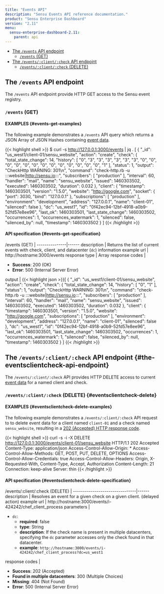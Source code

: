 ```yaml
---
title: "Events API"
description: "Sensu Events API reference documentation."
product: "Sensu Enterprise Dashboard"
version: "2.11"
menu:
  sensu-enterprise-dashboard-2.11:
    parent: api
---
```


- [The `/events` API endpoint](#the-events-api-endpoint)
  - [`/events` (GET)](#events-get)
- [The `/events/:client/:check` API endpoint](#the-eventsclientcheck-api-endpoint)
  - [`/events/:client/:check` (DELETE)](#eventsclientcheck-delete)

## The `/events` API endpoint

The `/events` API endpoint provide HTTP GET access to the Sensu event registry.

### `/events` (GET)

#### EXAMPLES {#events-get-examples}

The following example demonstrates a `/events` API query which returns a JSON
Array of JSON Hashes containing [event data][1].

{{< highlight shell >}}
$ curl -s http://127.0.0.1:3000/events | jq .
[
  {
    "_id": "us_west1/client-01/sensu_website",
    "action": "create",
    "check": {
      "total_state_change": 14,
      "history": [
        "0",
        "3",
        "3",
        "3",
        "3",
        "3",
        "3",
        "0",
        "0",
        "0",
        "0",
        "0",
        "0",
        "0",
        "0",
        "0",
        "0",
        "0",
        "0",
        "0",
        "1"
      ],
      "status": 1,
      "output": "CheckHttp WARNING: 301\n",
      "command": "check-http.rb -u :::website|http://sensu.io:::",
      "subscribers": [
        "production"
      ],
      "interval": 60,
      "handler": "mail",
      "name": "sensu_website",
      "issued": 1460303502,
      "executed": 1460303502,
      "duration": 0.032
    },
    "client": {
      "timestamp": 1460303501,
      "version": "1.5.0",
      "website": "http://google.com",
      "socket": {
        "port": 3030,
        "bind": "127.0.0.1"
      },
      "subscriptions": [
        "production"
      ],
      "environment": "development",
      "address": "127.0.0.1",
      "name": "client-01",
      "silenced": false
    },
    "dc": "us_west1",
    "id": "0f42ec94-12bf-4918-a0b9-52fd57e8ee96",
    "last_ok": 1460303501,
    "last_state_change": 1460303502,
    "occurrences": 1,
    "occurrences_watermark": 1,
    "silenced": false,
    "silenced_by": null,
    "timestamp": 1460303502
  }
]
{{< /highlight >}}

#### API specification {#events-get-specification}

/events (GET)  | 
---------------|------
description    | Returns the list of current events with check, client, and datacenter (`dc`) information
example url    | http://hostname:3000/events
response type  | Array
response codes | <ul><li>**Success**: 200 (OK)</li><li>**Error**: 500 (Internal Server Error)</li></ul>
output         | {{< highlight json >}}[
  {
    "_id": "us_west1/client-01/sensu_website",
    "action": "create",
    "check": {
      "total_state_change": 14,
      "history": [
        "0",
        "1"
      ],
      "status": 1,
      "output": "CheckHttp WARNING: 301\n",
      "command": "check-http.rb -u :::website|http://sensu.io:::",
      "subscribers": [
        "production"
      ],
      "interval": 60,
      "handler": "mail",
      "name": "sensu_website",
      "issued": 1460303502,
      "executed": 1460303502,
      "duration": 0.032
    },
    "client": {
      "timestamp": 1460303501,
      "version": "1.5.0",
      "website": "http://google.com",
      "subscriptions": [
        "production"
      ],
      "environment": "development",
      "address": "127.0.0.1",
      "name": "client-01",
      "silenced": false
    },
    "dc": "us_west1",
    "id": "0f42ec94-12bf-4918-a0b9-52fd57e8ee96",
    "last_ok": 1460303501,
    "last_state_change": 1460303502,
    "occurrences": 1,
    "occurrences_watermark": 1,
    "silenced": false,
    "silenced_by": null,
    "timestamp": 1460303502
  }
]
{{< /highlight >}}

## The `/events/:client/:check` API endpoint {#the-eventsclientcheck-api-endpoint}

The `/events/:client/:check` API provides HTTP DELETE access to
current [event data][1] for a named client and check.

### `/events/:client/:check` (DELETE) {#eventsclientcheck-delete}

#### EXAMPLES {#eventsclientcheck-delete-examples}

The following example demonstrates a `/events/:client/:check` API request to
to delete event data for a client named `client-01` and a check named
`sensu_website`, resulting in a [202 (Accepted) HTTP response code][2].

{{< highlight shell >}}
curl -s -i -X DELETE http://127.0.0.1:3000/events/client-01/sensu_website
HTTP/1.1 202 Accepted
Content-Type: application/json
Access-Control-Allow-Origin: *
Access-Control-Allow-Methods: GET, POST, PUT, DELETE, OPTIONS
Access-Control-Allow-Credentials: true
Access-Control-Allow-Headers: Origin, X-Requested-With, Content-Type, Accept, Authorization
Content-Length: 21
Connection: keep-alive
Server: thin
{{< /highlight >}}

#### API specification {#eventsclientcheck-delete-specification}

/events/:client/:check (DELETE) | 
--------------------------------|------
description                     | Resolves an event for a given check on a given client. (delayed action)
example url                     | http://hostname:3000/events/i-424242/chef_client_process
parameters                      | <ul><li>`dc`:<ul><li>**required**: false</li><li>**type**: String</li><li>**description**: If the check name is present in multiple datacenters, specifying the `dc` parameter accesses only the check found in that datacenter.</li><li>**example**: `http://hostname:3000/events/i-424242/chef_client_process?dc=us_west1`</li></ul></li></ul>
response codes                  | <ul><li>**Success**: 202 (Accepted)</li><li>**Found in multiple datacenters**: 300 (Multiple Choices)</li><li>**Missing**: 404 (Not Found)</li><li>**Error**: 500 (Internal Server Error)</li></ul>

[1]:  /sensu-core/latest/reference/events#event-data
[2]:  https://en.wikipedia.org/wiki/List_of_HTTP_status_codes
[3]:  /sensu-core/latest/reference/events
